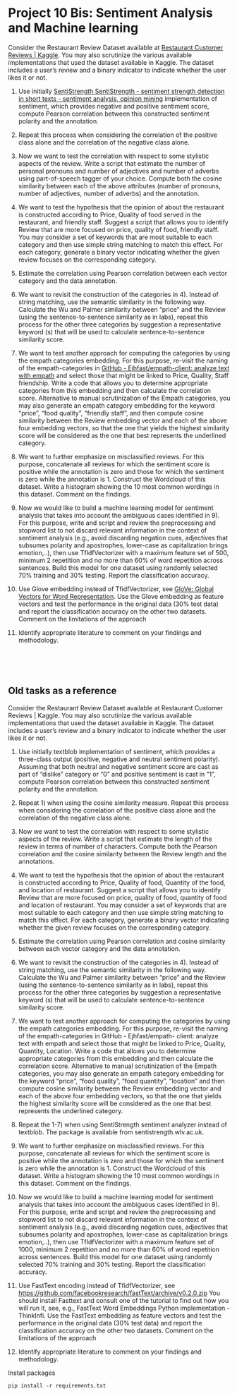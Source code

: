 # Project 10 Bis: Sentiment Analysis and Machine learning  
Consider the Restaurant Review Dataset available at [Restaurant Customer Reviews | Kaggle](https://www.kaggle.com/datasets/vigneshwarsofficial/reviews). You may also scrutinize the various available implementations that used the dataset available in Kaggle. The dataset includes a user’s review and a binary indicator to indicate whether the user likes it or not.

1. Use initially [SentiStrength SentiStrength - sentiment strength detection in short texts - sentiment analysis, opinion mining](http://sentistrength.wlv.ac.uk/) implementation of sentiment, which provides negative and positive sentiment score, compute Pearson correlation between this constructed sentiment polarity and the annotation. 
    
2. Repeat this process when considering the correlation of the positive class alone and the correlation of the negative class alone.
    
3. Now we want to test the correlation with respect to some stylistic aspects of the review. Write a script that estimate the number of personal pronouns and number of adjectives and number of adverbs using part-of-speech tagger of your choice. Compute both the cosine similarity between each of the above attributes (number of pronouns, number of adjectives, number of adverbs) and the annotation.

4. We want to test the hypothesis that the opinion of about the restaurant is constructed according to Price, Quality of food served in the restaurant, and friendly staff. Suggest a script that allows you to identify Review that are more focused on price, quality of food, friendly staff. You may consider a set of keywords that are most suitable to each category and then use simple string matching to match this effect. For each category, generate a binary vector indicating whether the given review focuses on the corresponding category.

5. Estimate the correlation using Pearson correlation between each vector category and the data annotation. 

6. We want to revisit the construction of the categories in 4). Instead of string matching, use the semantic similarity in the following way. Calculate the Wu and Palmer similarity between “price” and the Review (using the sentence-to-sentence similarity as in labs), repeat this process for the other three categories by suggestion a representative keyword (s) that will be used to calculate sentence-to-sentence similarity score.

7. We want to test another approach for computing the categories by using the empath categories embedding. For this purpose, re-visit the naming of the empath-categories in [GitHub - Ejhfast/empath-client: analyze text with empath](https://github.com/Ejhfast/empath-client) and select those that might be linked to Price, Quality, Staff friendship. Write a code that allows you to determine appropriate categories from this embedding and then calculate the correlation score.  Alternative to manual scrutinization of the Empath categories, you may also generate an empath category embedding for the keyword “price”, “food quality”, “friendly staff”, and then compute cosine similarity between the Review embedding vector and each of the above four embedding vectors, so that the one that yields the highest similarity score will be considered as the one that best represents the underlined category.    

8. We want to further emphasize on misclassified reviews. For this purpose, concatenate all reviews for which the sentiment score is positive while the annotation is zero and those for which the sentiment is zero while the annotation is 1. Construct the Wordcloud of this dataset. Write a histogram showing the 10 most common wordings in this dataset. Comment on the findings.

9. Now we would like to build a machine learning model for sentiment analysis that takes into account the ambiguous cases identified in 9). For this purpose, write and script and review the preprocessing and stopword list to not discard relevant information in the context of sentiment analysis (e.g., avoid discarding negation cues, adjectives that subsumes polarity and apostrophes, lower-case as capitalization brings emotion,..), then use TfIdfVectorizer with a maximum feature set of 500, minimum 2 repetition and no more than 60% of word repetition across sentences. Build this model for one dataset using randomly selected 70% training and 30% testing. Report the classification accuracy.   

10. Use Glove embedding instead of TfidfVectorizer, see [GloVe: Global Vectors for Word Representation](https://nlp.stanford.edu/projects/glove/). Use the Glove embedding as feature vectors and test the performance in the original data (30% test data) and report the classification accuracy on the other two datasets. Comment on the limitations of the approach

11. Identify appropriate literature to comment on your findings and methodology.

<br/><br/><br/>

## Old tasks as a reference

Consider the Restaurant Review Dataset available at Restaurant Customer Reviews | Kaggle. You may also
scrutinize the various available implementations that used the dataset available in Kaggle. The dataset
includes a user’s review and a binary indicator to indicate whether the user likes it or not.

  1. Use initially textblob implementation of sentiment, which provides a three-class output (positive,
negative and neutral sentiment polarity). Assuming that both neutral and negative sentiment score are
cast as part of “dislike” category or “0” and positive sentiment is cast in “1”, compute Pearson
correlation between this constructed sentiment polarity and the annotation.

  2. Repeat 1) when using the cosine similarity measure. Repeat this process when considering the
correlation of the positive class alone and the correlation of the negative class alone.

  3. Now we want to test the correlation with respect to some stylistic aspects of the review. Write a script
that estimate the length of the review in terms of number of characters. Compute both the Pearson
correlation and the cosine similarity between the Review length and the annotations.

  4. We want to test the hypothesis that the opinion of about the restaurant is constructed according to
Price, Quality of food, Quantity of the food, and location of restaurant. Suggest a script that allows you
to identify Review that are more focused on price, quality of food, quantity of food and location of
restaurant. You may consider a set of keywords that are most suitable to each category and then use
simple string matching to match this effect. For each category, generate a binary vector indicating
whether the given review focuses on the corresponding category.

  5. Estimate the correlation using Pearson correlation and cosine similarity between each vector category
and the data annotation.

  6. We want to revisit the construction of the categories in 4). Instead of string matching, use the semantic
similarity in the following way. Calculate the Wu and Palmer similarity between “price” and the Review
(using the sentence-to-sentence similarity as in labs), repeat this process for the other three categories
by suggestion a representative keyword (s) that will be used to calculate sentence-to-sentence
similarity score.

  7. We want to test another approach for computing the categories by using the empath categories
embedding. For this purpose, re-visit the naming of the empath-categories in GitHub - Ejhfast/empath-
client: analyze text with empath and select those that might be linked to Price, Quality, Quantity,
Location. Write a code that allows you to determine appropriate categories from this embedding and
then calculate the correlation score. Alternative to manual scrutinization of the Empath categories,
you may also generate an empath category embedding for the keyword “price”, “food quality”, “food
quantity”, “location” and then compute cosine similarity between the Review embedding vector and
each of the above four embedding vectors, so that the one that yields the highest similarity score will
be considered as the one that best represents the underlined category.

  8. Repeat the 1-7) when using SentiStrength sentiment analyzer instead of textblob. The package is
available from sentistrength.wlv.ac.uk.

  9. We want to further emphasize on misclassified reviews. For this purpose, concatenate all reviews for
which the sentiment score is positive while the annotation is zero and those for which the sentiment is
zero while the annotation is 1. Construct the Wordcloud of this dataset. Write a histogram showing the
10 most common wordings in this dataset. Comment on the findings.

  10. Now we would like to build a machine learning model for sentiment analysis that takes into account
the ambiguous cases identified in 9). For this purpose, write and script and review the preprocessing
and stopword list to not discard relevant information in the context of sentiment analysis (e.g., avoid
discarding negation cues, adjectives that subsumes polarity and apostrophes, lower-case as
capitalization brings emotion,..), then use TfIdfVectorizer with a maximum feature set of 1000,
minimum 2 repetition and no more than 60% of word repetition across sentences. Build this model for
one dataset using randomly selected 70% training and 30% testing. Report the classification accuracy.

  11. Use FastText encoding instead of TfidfVectorizer, see
https://github.com/facebookresearch/fastText/archive/v0.2.0.zip
You should install Fasttext and consult one of the tutorial to find out how you will run it, see, e.g.,
FastText Word Embeddings Python implementation - ThinkInfi.
Use the FastText embedding as feature vectors and test the performance in the original data (30% test
data) and report the classification accuracy on the other two datasets. Comment on the limitations of
the approach

  12. Identify appropriate literature to comment on your findings and methodology.

Install packages
```
pip install -r requirements.txt
```
